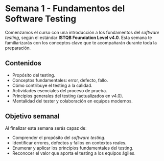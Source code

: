 # Semana 1 - Fundamentos del Software Testing

Comenzamos el curso con una introducción a los fundamentos del *software testing*, según el estándar **ISTQB Foundation Level v4.0**. Esta semana te familiarizarás con los conceptos clave que te acompañarán durante toda la preparación.

## Contenidos

- Propósito del testing.
- Conceptos fundamentales: error, defecto, fallo.
- Cómo contribuye el testing a la calidad.
- Actividades esenciales del proceso de prueba.
- Principios generales del testing (actualizados en v4.0).
- Mentalidad del tester y colaboración en equipos modernos.

## Objetivo semanal

Al finalizar esta semana serás capaz de:

- Comprender el propósito del *software testing*.
- Identificar errores, defectos y fallos en contextos reales.
- Enumerar y aplicar los principios fundamentales del testing.
- Reconocer el valor que aporta el testing a los equipos ágiles.

